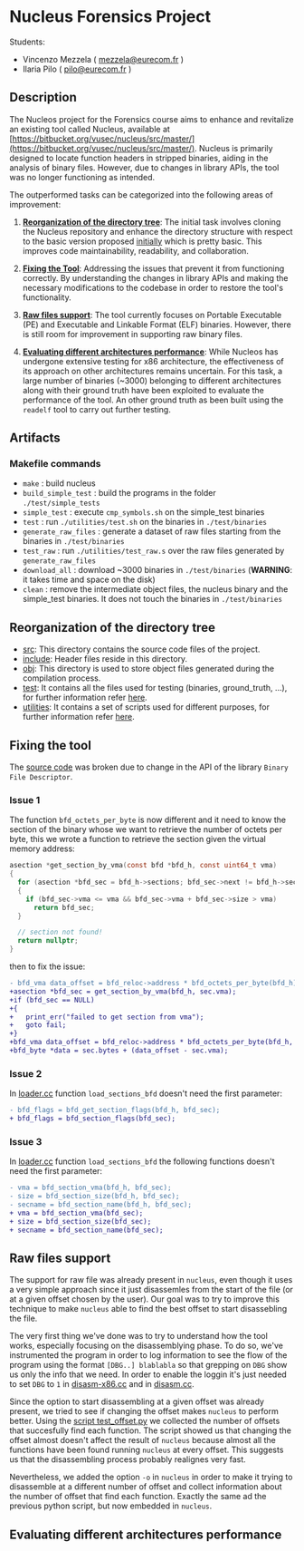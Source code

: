 # Nucleus Forensics Project

Students:

- Vincenzo Mezzela ( [mezzela@eurecom.fr](mailto:mezzela@eurecom.fr) )
- Ilaria Pilo ( [pilo@eurecom.fr](mailto:pilo@eurecom.fr) )

## Description

The Nucleos project for the Forensics course aims to enhance and revitalize an existing tool called Nucleus, available at [https://bitbucket.org/vusec/nucleus/src/master/](https://bitbucket.org/vusec/nucleus/src/master/). Nucleus is primarily designed to locate function headers in stripped binaries, aiding in the analysis of binary files. However, due to changes in library APIs, the tool was no longer functioning as intended.

The outperformed tasks can be categorized into the following areas of improvement:

1. [**Reorganization of the directory tree**](#reorganization-of-the-directory-tree):
   The initial task involves cloning the Nucleus repository and enhance the directory structure with respect to the basic version proposed [initially](https://bitbucket.org/vusec/nucleus/src/master/) which is pretty basic. This improves code maintainability, readability, and collaboration.
   <!-- TODO migliorare qui -->

2. [**Fixing the Tool**](#fixing-the-tool):
   Addressing the issues that prevent it from functioning correctly. By understanding the changes in library APIs and making the necessary modifications to the codebase in order to restore the tool's functionality.

3. [**Raw files support**](#raw-files-support):
   The tool currently focuses on Portable Executable (PE) and Executable and Linkable Format (ELF) binaries. However, there is still room for improvement in supporting raw binary files.

4. [**Evaluating different architectures performance**](#evaluating-different-architectures-performance):
   While Nucleos has undergone extensive testing for x86 architecture, the effectiveness of its approach on other architectures remains uncertain. For this task, a large number of binaries (~3000) belonging to different architectures along with their ground truth have been exploited to evaluate the performance of the tool. An other ground truth as been built using the `readelf` tool to carry out further testing.

## Artifacts

### Makefile commands

- `make` : build nucleus
- `build_simple_test` : build the programs in the folder `./test/simple_tests`
- `simple_test` : execute `cmp_symbols.sh` on the simple_test binaries
- `test` : run `./utilities/test.sh` on the binaries in `./test/binaries`
- `generate_raw_files` : generate a dataset of raw files starting from the binaries in `./test/binaries`
- `test_raw` : run `./utilities/test_raw.s` over the raw files generated by `generate_raw_files`
- `download_all` : download ~3000 binaries in `./test/binaries` (**WARNING**: it takes time and space on the disk)
- `clean` : remove the intermediate object files, the nucleus binary and the simple_test binaries. It does not touch the binaries in `./test/binaries`

## Reorganization of the directory tree

- [src](./src/): This directory contains the source code files of the project.
- [include](./include): Header files reside in this directory.
- [obj](./obj): This directory is used to store object files generated during the compilation process.
- [test](./test): It contains all the files used for testing (binaries, ground_truth, ...), for further information refer [here](./test/README.md).
- [utilities](./utilities/): It contains a set of scripts used for different purposes, for further information refer [here](./utilities/README.md).

## Fixing the tool

The [source code](https://bitbucket.org/vusec/nucleus/src/master/) was broken due to change in the API of the library `Binary File Descriptor`.

### Issue 1

The function `bfd_octets_per_byte` is now different and it need to know the section of the binary whose we want to retrieve the number of octets per byte, this we wrote a function to retrieve the section given the virtual memory address:

```c
asection *get_section_by_vma(const bfd *bfd_h, const uint64_t vma)
{
  for (asection *bfd_sec = bfd_h->sections; bfd_sec->next != bfd_h->section_last->next; bfd_sec = bfd_sec->next)
  {
    if (bfd_sec->vma <= vma && bfd_sec->vma + bfd_sec->size > vma)
      return bfd_sec;
  }

  // section not found!
  return nullptr;
}
```

then to fix the issue:

```diff
- bfd_vma data_offset = bfd_reloc->address * bfd_octets_per_byte(bfd_h);
+asection *bfd_sec = get_section_by_vma(bfd_h, sec.vma);
+if (bfd_sec == NULL)
+{
+   print_err("failed to get section from vma");
+   goto fail;
+}
+bfd_vma data_offset = bfd_reloc->address * bfd_octets_per_byte(bfd_h, bfd_sec);
+bfd_byte *data = sec.bytes + (data_offset - sec.vma);
```

### Issue 2

In [loader.cc](./src/loader.cc) function `load_sections_bfd` doesn't need the first parameter:

```diff
- bfd_flags = bfd_get_section_flags(bfd_h, bfd_sec);
+ bfd_flags = bfd_section_flags(bfd_sec);
```

### Issue 3

In [loader.cc](./src/loader.cc) function `load_sections_bfd` the following functions doesn't need the first parameter:

```diff
- vma = bfd_section_vma(bfd_h, bfd_sec);
- size = bfd_section_size(bfd_h, bfd_sec);
- secname = bfd_section_name(bfd_h, bfd_sec);
+ vma = bfd_section_vma(bfd_sec);
+ size = bfd_section_size(bfd_sec);
+ secname = bfd_section_name(bfd_sec);
```

## Raw files support

The support for raw file was already present in `nucleus`, even though it uses a very simple approach since it just disassemles from the start of the file (or at a given offset chosen by the user).
Our goal was to try to improve this technique to make `nucleus` able to find the best offset to start disassebling the file.

The very first thing we've done was to try to understand how the tool works, especially focusing on the disassemblying phase. To do so, we've instrumented the program in order to log information to see the flow of the program using the format `[DBG..] blablabla` so that grepping on `DBG` show us only the info that we need.
In order to enable the loggin it's just needed to set `DBG` to `1` in [disasm-x86.cc](./src/disasm-x86.cc) and in [disasm.cc](/src/disasm.cc).

<!-- TODO explain a bit how the disassembling works -->

Since the option to start disassembling at a given offset was already present, we tried to see if changing the offset makes `nucleus` to perform better. Using the [script test_offset.py](./utilities/test_offset.py) we collected the number of offsets that succesfully find each function.
The script showed us that changing the offset almost doesn't affect the result of `nucleus` because almost all the functions have been found running `nucleus` at every offset. This suggests us that the disassembling process probably realignes very fast.

<!-- TODO explain better -->

Nevertheless, we added the option `-o` in `nucleus` in order to make it trying to disassemble at a different number of offset and collect information about the number of offset that find each function. Exactly the same ad the previous python script, but now embedded in `nucleus`.

<!-- TODO add a screnshoot of the output -->

## Evaluating different architectures performance

<!-- TODO -->
